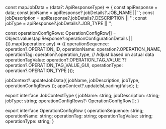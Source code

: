 const mapJobData = (data?: ApiResponseType) => {
  const apiResponse = data;
  const jobName = apiResponse?.jobDetails?.JOB_NAME || '';
  const jobDescription = apiResponse?.jobDetails?.DESCRIPTION || '';
  const jobType = apiResponse?.jobDetails?.JOB_TYPE || '';

  const operationConfigRows: OperationConfigRow[] = Object.values(apiResponse?.operationConfigurationDetails || {}).map((operation: any) => ({
    operationSequence: operation?.OPERATION_ID,
    operationName: operation?.OPERATION_NAME,
    operationTag: operation?.operation_type, // Adjust based on actual data
    operationTagValue: operation?.OPERATION_TAG_VALUE ?? operation?.OPERATION_TAG_VALUE_GUI,
    operationType: operation?.OPERATION_TYPE
  }));

  jobContext?.updateJobData({
    jobName,
    jobDescription,
    jobType,
    operationConfigRows
  });
  appContext?.updateIsLoading(false);
};

export interface JobContextType {
  jobName: string;
  jobDescription: string;
  jobType: string;
  operationConfigRows?: OperationConfigRow[];
}

export interface OperationConfigRow {
  operationSequence: string;
  operationName: string;
  operationTag: string;
  operationTagValue: string;
  operationType: string;
}